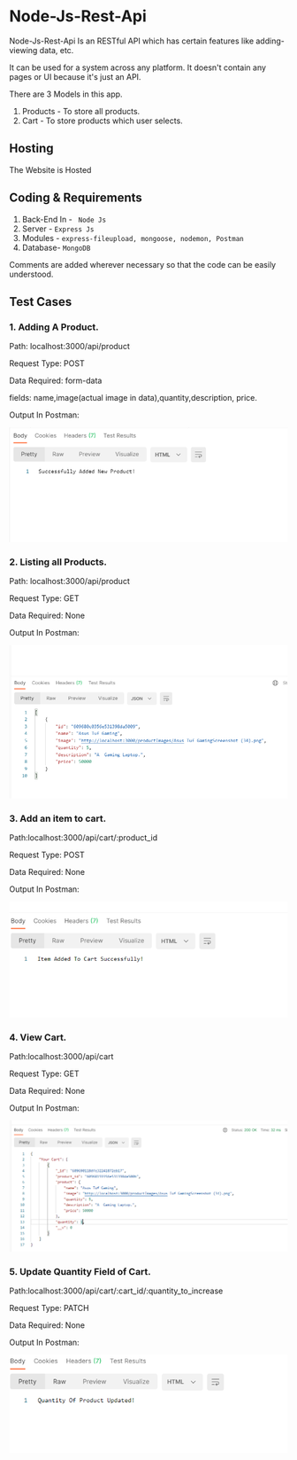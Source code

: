 # Node-Js-Rest-Api


Node-Js-Rest-Api Is an RESTful API which has certain features like adding-viewing data, etc.

It can be used for a system across any platform. It doesn't contain any pages or UI because it's just an API.


There are 3 Models in this app.

1. Products - To store all products.
2. Cart - To store products which user selects.


## Hosting

The Website is Hosted []()


## Coding & Requirements

1. Back-End In - ``` Node Js```
2. Server - ``` Express Js ```
3. Modules - ``` express-fileupload, mongoose, nodemon, Postman ```
4. Database- ``` MongoDB ```


Comments are added wherever necessary so that the code can be easily understood.

## Test Cases 

### 1. Adding A Product.

Path: localhost:3000/api/product

Request Type: POST

Data Required: form-data

fields: name,image(actual image in data),quantity,description, price.

Output In Postman:

![1](https://github.com/damletanmay/node-js-rest-api/blob/main/test_cases/1.png)

### 2. Listing all Products.

Path: localhost:3000/api/product

Request Type: GET

Data Required: None

Output In Postman:

![2](https://github.com/damletanmay/node-js-rest-api/blob/main/test_cases/2.png)

### 3. Add an item to cart.

Path:localhost:3000/api/cart/:product_id

Request Type: POST

Data Required: None

Output In Postman:

![3](https://github.com/damletanmay/node-js-rest-api/blob/main/test_cases/3.png)

### 4. View Cart.

Path:localhost:3000/api/cart

Request Type: GET

Data Required: None

Output In Postman:

![4](https://github.com/damletanmay/node-js-rest-api/blob/main/test_cases/4.png)

### 5. Update Quantity Field of Cart.

Path:localhost:3000/api/cart/:cart_id/:quantity_to_increase

Request Type: PATCH

Data Required: None

Output In Postman:

![5](https://github.com/damletanmay/node-js-rest-api/blob/main/test_cases/5.png)
